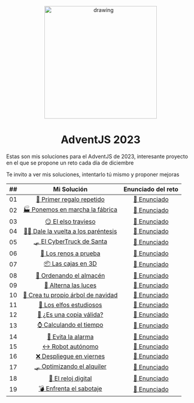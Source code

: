 <p align="center" width="300">
  <img src="https://adventjs.dev/js-logo.png" alt="drawing" style="width:300px;"/>
  <h1 align="center">AdventJS 2023 </h1>
</p>

<p>Estas son mis soluciones para el AdventJS de 2023, interesante proyecto en el que se propone un reto cada día de diciembre </p>
<p>Te invito a ver mis soluciones, intentarlo tú mismo y proponer mejoras</p>

<p align="center">
  
| ##    |                                                    Mi Solución                                                   |                                        Enunciado del reto                                    |
| :---: |:----------------------------------------------------------------------------------------------------------------:|:--------------------------------------------------------------------------------------------:|
|  01   | [ 🎁 Primer regalo repetido ](https://github.com/mike-ssj/adventjs-2023/blob/main/01-primer-regalo-repetido.js)               |  [ 📃 Enunciado ](https://adventjs.dev/es/challenges/2023/1)  |
|  02   | [ 🏭 Ponemos en marcha la fábrica ](https://github.com/mike-ssj/adventjs-2023/blob/main/02-ponemos-en-marcha-la-fabrica.js)   |  [ 📃 Enunciado ](https://adventjs.dev/es/challenges/2023/2)  |
|  03   | [ 😏 El elso travieso ](https://github.com/mike-ssj/adventjs-2023/blob/main/03-el-elfo-travieso.js)                           |  [ 📃 Enunciado ](https://adventjs.dev/es/challenges/2023/3)  |
|  04   | [  😵‍💫 Dale la vuelta a los paréntesis ](https://github.com/mike-ssj/adventjs-2023/blob/main/04-dale-la-vuelta-a-los-parentesis.js)         |  [ 📃 Enunciado ](https://adventjs.dev/es/challenges/2023/4)  |
|  05   | [ 🛷 El CyberTruck de Santa ](https://github.com/mike-ssj/adventjs-2023/blob/main/05-el-cybertruck-de-santa.js)         |  [ 📃 Enunciado ](https://adventjs.dev/es/challenges/2023/5)  |
|  06   | [ 🦌 Los renos a prueba ](https://github.com/mike-ssj/adventjs-2023/blob/main/06-los-renos-a-prueba.js)         |  [ 📃 Enunciado ](https://adventjs.dev/es/challenges/2023/6)  |
|  07   | [ 📦 Las cajas en 3D ](https://github.com/mike-ssj/adventjs-2023/blob/main/07-las-cajas-en-3d.js)         |  [ 📃 Enunciado ](https://adventjs.dev/es/challenges/2023/7)  |
|  08   | [ 🏬 Ordenando el almacén ](https://github.com/mike-ssj/adventjs-2023/blob/main/08-ordenando-el-almacen.js)         |  [ 📃 Enunciado ](https://adventjs.dev/es/challenges/2023/8)  |
|  09   | [ 🚦 Alterna las luces ](https://github.com/mike-ssj/adventjs-2023/blob/main/09-alterna-las-luces.js)         |  [ 📃 Enunciado ](https://adventjs.dev/es/challenges/2023/9)  |
|  10   | [ 🎄 Crea tu propio árbol de navidad ](https://github.com/mike-ssj/adventjs-2023/blob/main/10-crea-tu-propio-arbol-de-navidad.js) | [ 📃 Enunciado ](https://adventjs.dev/es/challenges/2023/10)  |
|  11   | [ 📖 Los elfos estudiosos ](https://github.com/mike-ssj/adventjs-2023/blob/main/11-los-elfos-estudiosos.js) | [ 📃 Enunciado ](https://adventjs.dev/es/challenges/2023/11)  |
|  12   | [ 📸 ¿Es una copia válida? ](https://github.com/mike-ssj/adventjs-2023/blob/main/12-es-una-copia-valida.js) | [ 📃 Enunciado ](https://adventjs.dev/es/challenges/2023/12)  |
|  13   | [ ⌚️ Calculando el tiempo ](https://github.com/mike-ssj/adventjs-2023/blob/main/13-calculando-el-tiempo.js) | [ 📃 Enunciado ](https://adventjs.dev/es/challenges/2023/13)  |
|  14   | [ 🚨 Evita la alarma ](https://github.com/mike-ssj/adventjs-2023/blob/main/14-evita-la-alarma.js) | [ 📃 Enunciado ](https://adventjs.dev/es/challenges/2023/14)  |
|  15   | [ ↔️ Robot autónomo ](https://github.com/mike-ssj/adventjs-2023/blob/main/15-robot-autonomo.js) | [ 📃 Enunciado ](https://adventjs.dev/es/challenges/2023/15)  |
|  16   | [ ❌ Despliegue en viernes ](https://github.com/mike-ssj/adventjs-2023/blob/main/16-despliegue-en-viernes.js) | [ 📃 Enunciado ](https://adventjs.dev/es/challenges/2023/16)  |
|  17   | [ 🛷 Optimizando el alquiler ](https://github.com/mike-ssj/adventjs-2023/blob/main/17-optimizando-el-alquiler.js) | [ 📃 Enunciado ](https://adventjs.dev/es/challenges/2023/17)  |
|  18   | [ 🔢 El reloj digital ](https://github.com/mike-ssj/adventjs-2023/blob/main/18-el-reloj-digital.js) | [ 📃 Enunciado ](https://adventjs.dev/es/challenges/2023/18)  |
|  19   | [ 💣 Enfrenta el sabotaje ](https://github.com/mike-ssj/adventjs-2023/blob/main/19-enfrenta-el-sabotaje.js) | [ 📃 Enunciado ](https://adventjs.dev/es/challenges/2023/19)  |


</p>

